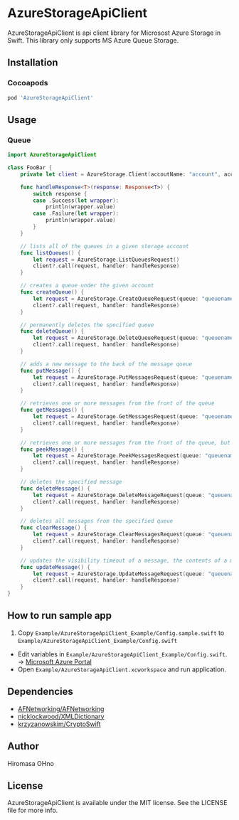 # AzureStorageApiClient

AzureStorageApiClient is api client library for Microsost Azure Storage in Swift.
This library only supports MS Azure Queue Storage.

## Installation

### Cocoapods

```ruby
pod 'AzureStorageApiClient'
```

## Usage

### Queue

```swift
import AzureStorageApiClient

class FooBar {
    private let client = AzureStorage.Client(accoutName: "account", accessKey: "key", accountDomain: "domain", useHTTPS: true)

    func handleResponse<T>(response: Response<T>) {
        switch response {
        case .Success(let wrapper):
            println(wrapper.value)
        case .Failure(let wrapper):
            println(wrapper.value)
        }
    }

    // lists all of the queues in a given storage account
    func listQueues() {
        let request = AzureStorage.ListQueuesRequest()
        client?.call(request, handler: handleResponse)
    }

    // creates a queue under the given account
    func createQueue() {
        let request = AzureStorage.CreateQueueRequest(queue: "queuename")
        client?.call(request, handler: handleResponse)
    }

    // permanently deletes the specified queue
    func deleteQueue() {
        let request = AzureStorage.DeleteQueueRequest(queue: "queuename")
        client?.call(request, handler: handleResponse)
    }

    // adds a new message to the back of the message queue
    func putMessage() {
        let request = AzureStorage.PutMessagesRequest(queue: "queuename", message: "a message", messageTTL: 3600, visibilityTimeout: 600)
        client?.call(request, handler: handleResponse)
    }

    // retrieves one or more messages from the front of the queue
    func getMessages() {
        let request = AzureStorage.GetMessagesRequest(queue: "queuename", visibilityTimeout: 600, numberOfMessages: 32)
        client?.call(request, handler: handleResponse)
    }

    // retrieves one or more messages from the front of the queue, but does not alter the visibility of the message
    func peekMessage() {
        let request = AzureStorage.PeekMessagesRequest(queue: "queuename", numberOfMessages: 32)
        client?.call(request, handler: handleResponse)
    }

    // deletes the specified message
    func deleteMessage() {
        let request = AzureStorage.DeleteMessageRequest(queue: "queuename", messageId: "message-id(UUID)", popReceipt: "pop-receipt")
        client?.call(request, handler: handleResponse)
    }

    // deletes all messages from the specified queue
    func clearMessage() {
        let request = AzureStorage.ClearMessagesRequest(queue: "queuename")
        client?.call(request, handler: handleResponse)
    }

    // updates the visibility timeout of a message, the contents of a message
    func updateMessage() {
        let request = AzureStorage.UpdateMessageRequest(queue: "queuename", message: "new message", messageId: "message-id(UUID)", popReceipt: "pop-receipt", visibilityTimeout: 3600)
        client?.call(request, handler: handleResponse)
    }
}
```

## How to run sample app

1. Copy `Example/AzureStorageApiClient_Example/Config.sample.swift` to `Example/AzureStorageApiClient_Example/Config.swift`
- Edit variables in `Example/AzureStorageApiClient_Example/Config.swift`. -> [Microsoft Azure Portal](https://manage.windowsazure.com/)
- Open `Example/AzureStorageApiClient.xcworkspace` and run application.

## Dependencies

- [AFNetworking/AFNetworking](https://github.com/AFNetworking/AFNetworking "AFNetworking/AFNetworking")
- [nicklockwood/XMLDictionary](https://github.com/nicklockwood/XMLDictionary "nicklockwood/XMLDictionary")
- [krzyzanowskim/CryptoSwift](https://github.com/krzyzanowskim/CryptoSwift "krzyzanowskim/CryptoSwift")

## Author

Hiromasa OHno

## License

AzureStorageApiClient is available under the MIT license. See the LICENSE file for more info.
